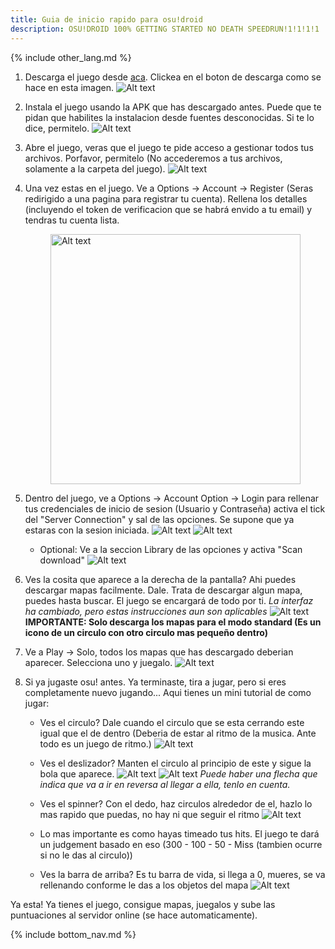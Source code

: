 ```yaml
---
title: Guia de inicio rapido para osu!droid
description: OSU!DROID 100% GETTING STARTED NO DEATH SPEEDRUN!1!1!1!1
---
```


{% include other_lang.md %}

1. Descarga el juego desde [aca](https://osudroid.moe). Clickea en el boton de descarga como se hace en esta imagen.
![Alt text]({{site.baseurl}}/assets/images/Screenshot_2023-10-07-174059.png)
2. Instala el juego usando la APK que has descargado antes. Puede que te pidan que habilites la instalacion desde fuentes desconocidas. Si te lo dice, permitelo.
![Alt text]({{site.baseurl}}/assets/images/image-7.png)
3. Abre el juego, veras que el juego te pide acceso a gestionar todos tus archivos. Porfavor, permitelo (No accederemos a tus archivos, solamente a la carpeta del juego).
![Alt text]({{site.baseurl}}/assets/images/Screenshot_20231007-180320.png)
4. Una vez estas en el juego. Ve a Options -> Account -> Register (Seras redirigido a una pagina para registrar tu cuenta). Rellena los detalles (incluyendo el token de verificacion que se habrá envido a tu email) y tendras tu cuenta lista.

    <img src="{{site.baseurl}}/assets/images/Screenshot_20231007-180405.png" height="400px" style="margin-left: auto; margin-right: auto; display: block;" alt="Alt text"/>

5. Dentro del juego, ve a Options -> Account Option -> Login para rellenar tus credenciales de inicio de sesion (Usuario y Contraseña) activa el tick del "Server Connection" y sal de las opciones. Se supone que ya estaras con la sesion iniciada.
![Alt text]({{site.baseurl}}/assets/images/Screenshot_20231007-181503.png)
![Alt text]({{site.baseurl}}/assets/images/Screenshot_20231007-181550.png)
    - Optional: Ve a la seccion Library de las opciones y activa "Scan download"
    ![Alt text]({{site.baseurl}}/assets/images/Screenshot_20231007-181658.png)
6. Ves la cosita que aparece a la derecha de la pantalla? Ahi puedes descargar mapas facilmente. Dale. Trata de descargar algun mapa, puedes hasta buscar. El juego se encargará de todo por ti. *La interfaz ha cambiado, pero estas instrucciones aun son aplicables*
![Alt text]({{site.baseurl}}/assets/images/Screenshot_20231007-181918.png)
**IMPORTANTE: Solo descarga los mapas para el modo standard (Es un icono de un circulo con otro circulo mas pequeño dentro)**
8. Ve a Play -> Solo, todos los mapas que has descargado deberian aparecer. Selecciona uno y juegalo.
![Alt text]({{site.baseurl}}/assets/images/Screenshot_20231007-185323_edit.png)

9. Si ya jugaste osu! antes. Ya terminaste, tira a jugar, pero si eres completamente nuevo jugando... Aqui tienes un mini tutorial de como jugar:
    - Ves el circulo? Dale cuando el circulo que se esta cerrando este igual que el de dentro (Deberia de estar al ritmo de la musica. Ante todo es un juego de ritmo.)
    ![Alt text]({{site.baseurl}}/assets/images/Screenshot_20231007-183218.png)
    - Ves el deslizador? Manten el circulo al principio de este y sigue la bola que aparece.
    ![Alt text]({{site.baseurl}}/assets/images/Screenshot_20231007-183244.png)
    ![Alt text]({{site.baseurl}}/assets/images/Screenshot_20231007-183314.png)
    *Puede haber una flecha que indica que va a ir en reversa al llegar a ella, tenlo en cuenta.*
    
    - Ves el spinner? Con el dedo, haz circulos alrededor de el, hazlo lo mas rapido que puedas, no hay ni que seguir el ritmo
    ![Alt text]({{site.baseurl}}/assets/images/Screenshot_20231007-184159.png)
    - Lo mas importante es como hayas timeado tus hits. El juego te dará un judgement basado en eso (300 - 100 - 50 - Miss (tambien ocurre si no le das al circulo))
    - Ves la barra de arriba? Es tu barra de vida, si llega a 0, mueres, se va rellenando conforme le das a los objetos del mapa
    ![Alt text]({{site.baseurl}}/assets/images/Screenshot_20231007-190815.png)

Ya esta! Ya tienes el juego, consigue mapas, juegalos y sube las puntuaciones al servidor online (se hace automaticamente).

{% include bottom_nav.md %}
